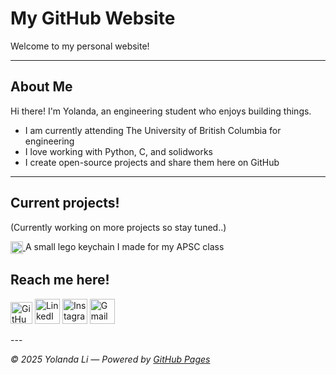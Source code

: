# My GitHub Website

Welcome to my personal website!

---

## About Me
Hi there! I'm Yolanda, an engineering student who enjoys building things.

- I am currently attending The University of British Columbia for engineering
- I love working with Python, C, and solidworks  
- I create open-source projects and share them here on GitHub  

---

## Current projects!
(Currently working on more projects so stay tuned..)

<a href="legoman.stl">
  <img src="https://img.icons8.com/?size=100&id=13628&format=png&color=000000" style="width:20px; vertical-align:middle;" alt="STL Icon">
</a>
 A small lego keychain I made for my APSC class

## Reach me here!
<p align="left">
  <a href="https://github.com/yolandal82"><img src="https://img.icons8.com/?size=100&id=12599&format=png&color=000000" width="35" height="35" alt="GitHub"/></a>
  <a href="https://www.linkedin.com/in/yolanda-li-b215a72b5/"><img src="https://img.icons8.com/?size=100&id=xuvGCOXi8Wyg&format=png&color=000000" width="40" height="40" alt="LinkedIn"/></a>
  <a href="https://instagram.com/yolanda.lii"><img src="https://img.icons8.com/?size=100&id=Xy10Jcu1L2Su&format=png&color=000000" width="40" height="40" alt="Instagram"/></a>
  <a href="mailto:yolandal.li07@gmail.com"><img src="https://img.icons8.com/?size=100&id=P7UIlhbpWzZm&format=png&color=000000" width="40" height="40" alt="Gmail"/></a>
</p>
---

_© 2025 Yolanda Li — Powered by [GitHub Pages](https://pages.github.com)_
